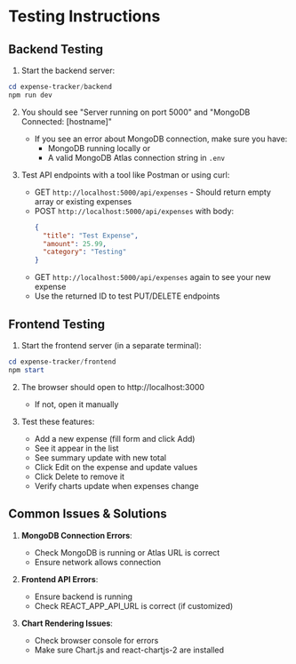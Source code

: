 # Testing Instructions

## Backend Testing

1. Start the backend server:
```powershell
cd expense-tracker/backend
npm run dev
```

2. You should see "Server running on port 5000" and "MongoDB Connected: [hostname]"
   - If you see an error about MongoDB connection, make sure you have:
     - MongoDB running locally or
     - A valid MongoDB Atlas connection string in `.env`

3. Test API endpoints with a tool like Postman or using curl:
   - GET `http://localhost:5000/api/expenses` - Should return empty array or existing expenses
   - POST `http://localhost:5000/api/expenses` with body:
     ```json
     {
       "title": "Test Expense",
       "amount": 25.99,
       "category": "Testing"
     }
     ```
   - GET `http://localhost:5000/api/expenses` again to see your new expense
   - Use the returned ID to test PUT/DELETE endpoints

## Frontend Testing

1. Start the frontend server (in a separate terminal):
```powershell
cd expense-tracker/frontend
npm start
```

2. The browser should open to http://localhost:3000
   - If not, open it manually

3. Test these features:
   - Add a new expense (fill form and click Add)
   - See it appear in the list
   - See summary update with new total
   - Click Edit on the expense and update values
   - Click Delete to remove it
   - Verify charts update when expenses change

## Common Issues & Solutions

1. **MongoDB Connection Errors**:
   - Check MongoDB is running or Atlas URL is correct
   - Ensure network allows connection

2. **Frontend API Errors**:
   - Ensure backend is running
   - Check REACT_APP_API_URL is correct (if customized)

3. **Chart Rendering Issues**:
   - Check browser console for errors
   - Make sure Chart.js and react-chartjs-2 are installed